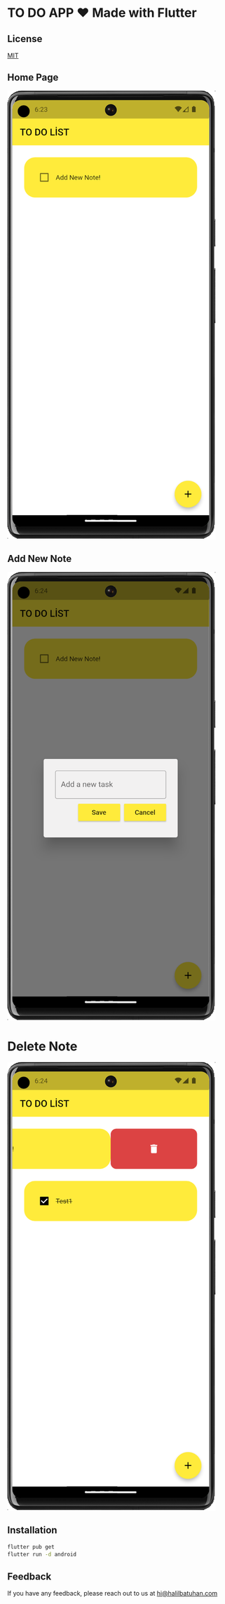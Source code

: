 # TO DO APP ❤️ Made with Flutter


## License

[MIT](https://choosealicense.com/licenses/mit/)


## Home Page

![App Screenshot](https://github.com/HalilBatuhan/todoapp/blob/main/asset/1.png?raw=true)

## Add New Note

![App Screenshot](https://github.com/HalilBatuhan/todoapp/blob/main/asset/2.png?raw=true)

# Delete Note

![App Screenshot](https://github.com/HalilBatuhan/todoapp/blob/main/asset/3.png?raw=true)


## Installation


```bash
flutter pub get
flutter run -d android
```
    
## Feedback

If you have any feedback, please reach out to us at hi@halilbatuhan.com
